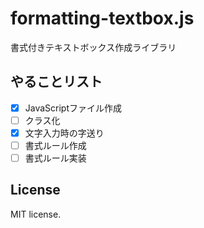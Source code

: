 # formatting-textbox.js
書式付きテキストボックス作成ライブラリ  

## やることリスト
-  [X] JavaScriptファイル作成
-  [ ] クラス化
-  [X] 文字入力時の字送り
-  [ ] 書式ルール作成
-  [ ] 書式ルール実装

## License
MIT license.
